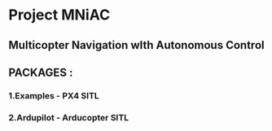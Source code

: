 # Project MNiAC
 
## Multicopter Navigation wIth Autonomous Control

## PACKAGES :

### 1.Examples - PX4 SITL
### 2.Ardupilot - Arducopter SITL